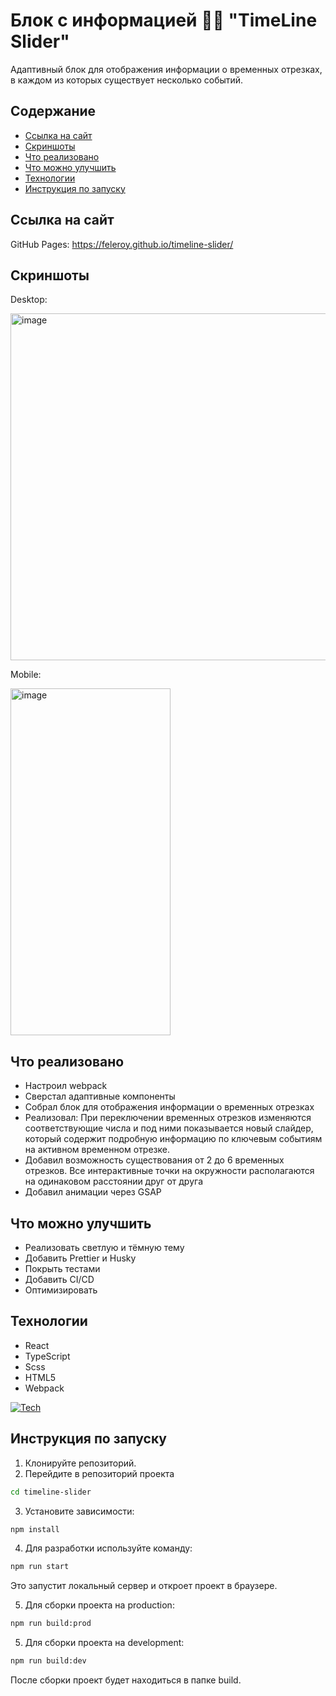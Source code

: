 # Блок с информацией 👨‍🔬 "TimeLine Slider"

Адаптивный блок для отображения информации о временных отрезках, в каждом из которых существует несколько событий.

## Содержание
* [Ссылка на сайт](#ссылка-на-сайт)
* [Скриншоты](#скриншоты)
* [Что реализовано](#что-реализовано)
* [Что можно улучшить](#что-можно-улучшить)
* [Технологии](#технологии)
* [Инструкция по запуску](#инструкция-по-запуску)

## Ссылка на сайт
GitHub Pages: https://feleroy.github.io/timeline-slider/

## Скриншоты
Desktop:

<img width="555" height="555" alt="image" src="https://github.com/user-attachments/assets/5a3c4c52-7311-4d07-b339-7910366727d0" />

Mobile:

<img width="256" height="555" alt="image" src="https://github.com/user-attachments/assets/4a4a6658-ba23-43e9-a3f4-619b1311365f" />



## Что реализовано
* Настроил webpack
* Сверстал адаптивные компоненты
* Собрал блок для отображения информации о временных отрезках
* Реализовал: При переключении временных отрезков изменяются соответствующие числа и под ними показывается новый слайдер, который содержит подробную информацию по ключевым событиям на активном временном отрезке.
* Добавил возможность существования от 2 до 6 временных отрезков. Все интерактивные точки на окружности располагаются на одинаковом расстоянии друг от друга
* Добавил анимации через GSAP

## Что можно улучшить
* Реализовать светлую и тёмную тему
* Добавить Prettier и Husky
* Покрыть тестами
* Добавить CI/CD
* Оптимизировать

## Технологии
* React
* TypeScript
* Scss
* HTML5
* Webpack

[![Tech](https://skillicons.dev/icons?i=react,typescript,scss,html,webpack&theme=dark)](https://skillicons.dev)

## Инструкция по запуску
1)  Клонируйте репозиторий.
2)  Перейдите в репозиторий проекта
 ```bash
cd timeline-slider
  ```
3) Установите зависимости:
 ```bash
npm install
  ```
4) Для разработки используйте команду:
 ```bash
npm run start
  ```
Это запустит локальный сервер и откроет проект в браузере.

5) Для сборки проекта на production:
 ```bash
npm run build:prod
  ```
5) Для сборки проекта на development:
 ```bash
npm run build:dev
  ```
После сборки проект будет находиться в папке build.
